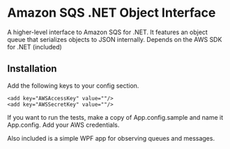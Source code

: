 # Amazon SQS .NET Object Interface

A higher-level interface to Amazon SQS for .NET. It features an object queue that serializes objects to JSON internally. Depends on the AWS SDK for .NET (included)

## Installation

Add the following keys to your <appSettings> config section.

    <add key="AWSAccessKey" value=""/>
    <add key="AWSSecretKey" value=""/>

If you want to run the tests, make a copy of App.config.sample and name it App.config. Add your AWS credentials.

Also included is a simple WPF app for observing queues and messages.